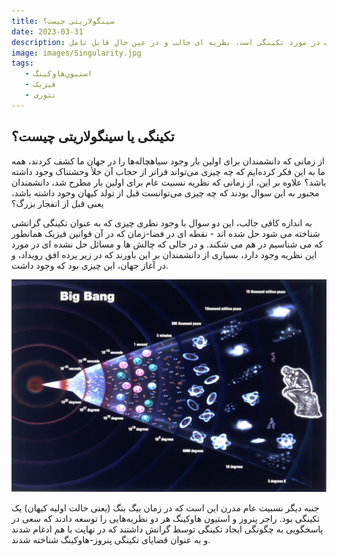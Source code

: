 ```yaml
---
title: سینگولاریتی چیست؟
date: 2023-03-31
description: یکی از نظریه های برجسته و جالب استیون هاوکینگ در مورد تکینگی است، نظریه ای جالب و در عین حال قابل تامل.
image: images/Singularity.jpg
tags:
   - استیون‌هاوکینگ
   - فیزیک 
   - تئوری
---
```


## تکینگی یا سینگولاریتی چیست؟

از زمانی که دانشمندان برای اولین بار وجود سیاهچاله‌ها را در جهان ما کشف کردند، همه ما به این فکر کرده‌ایم که چه چیزی می‌تواند فراتر از حجاب آن خلأ وحشتناک وجود داشته باشد؟ علاوه بر این، از زمانی که نظریه نسبیت عام برای اولین بار مطرح شد، دانشمندان مجبور به این سوال بودند که چه چیزی می‌توانست قبل از تولد کیهان وجود داشته باشد، یعنی قبل از انفجار بزرگ؟

به اندازه کافی جالب، این دو سوال با وجود نظری چیزی که به عنوان تکینگی گرانشی شناخته می شود حل شده اند - نقطه ای در فضا-زمان که در آن قوانین فیزیک همانطور که می شناسیم در هم می شکند. و در حالی که چالش ها و مسائل حل نشده ای در مورد این نظریه وجود دارد، بسیاری از دانشمندان بر این باورند که در زیر پرده افق رویداد، و در آغاز جهان، این چیزی بود که وجود داشت.

<img src="https://raw.githubusercontent.com/Mehranalam/Mehranalam-v1.0/master/static/images/history.bigbang.jpg">

جنبه دیگر نسبیت عام مدرن این است که در زمان بیگ بنگ (یعنی حالت اولیه کیهان) یک تکینگی بود. راجر پنروز و استیون هاوکینگ هر دو نظریه‌هایی را توسعه دادند که سعی در پاسخگویی به چگونگی ایجاد تکینگی توسط گرانش داشتند که در نهایت با هم ادغام شدند و به عنوان قضایای تکینگی پنروز-هاوکینگ شناخته شدند.
